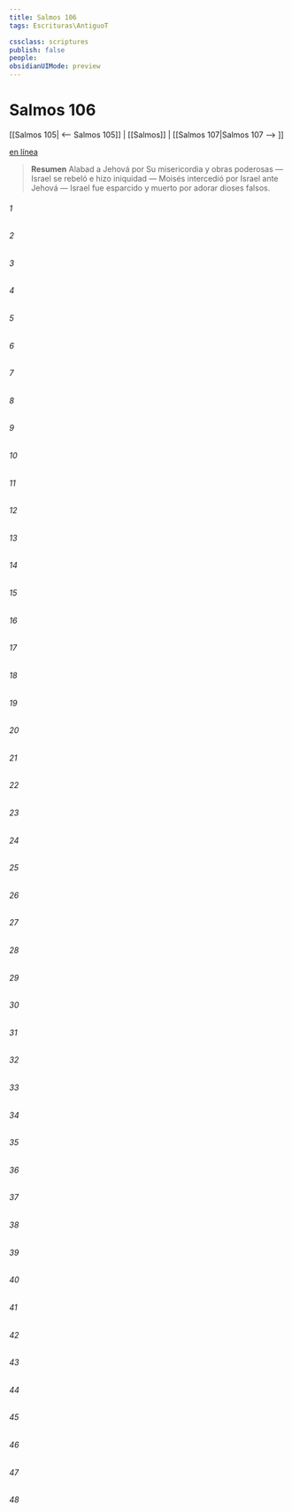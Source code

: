 ```yaml
---
title: Salmos 106
tags: Escrituras\AntiguoT

cssclass: scriptures
publish: false
people:
obsidianUIMode: preview
---
```


# Salmos 106
[[Salmos 105| <-- Salmos 105]] | [[Salmos]] | [[Salmos 107|Salmos 107 --> ]]

[en línea](https://churchofjesuschrist.org/study/scriptures/ot/ps/106?lang=spa)

> __Resumen__
Alabad a Jehová por Su misericordia y obras poderosas — Israel se rebeló e hizo iniquidad — Moisés intercedió por Israel ante Jehová — Israel fue esparcido y muerto por adorar dioses falsos.

###### 1 


###### 2 


###### 3 


###### 4 


###### 5 


###### 6 


###### 7 


###### 8 


###### 9 


###### 10 


###### 11 


###### 12 


###### 13 


###### 14 


###### 15 


###### 16 


###### 17 


###### 18 


###### 19 


###### 20 


###### 21 


###### 22 


###### 23 


###### 24 


###### 25 


###### 26 


###### 27 


###### 28 


###### 29 


###### 30 


###### 31 


###### 32 


###### 33 


###### 34 


###### 35 


###### 36 


###### 37 


###### 38 


###### 39 


###### 40 


###### 41 


###### 42 


###### 43 


###### 44 


###### 45 


###### 46 


###### 47 


###### 48 


